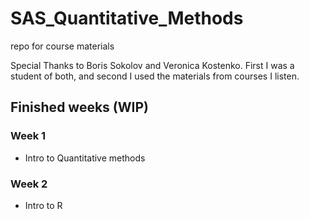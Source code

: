 # SAS_Quantitative_Methods
repo for course materials 

Special Thanks to Boris Sokolov and Veronica Kostenko. First I was a student of both, and second I used the materials from courses I listen.


## Finished weeks (WIP)

### Week 1 
- Intro to Quantitative methods

### Week 2

- Intro to R
